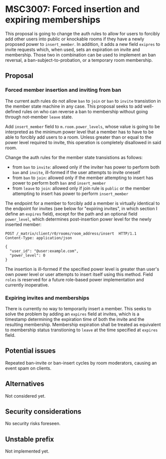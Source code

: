 # MSC3007: Forced insertion and expiring memberships

This proposal is going to change the auth rules to allow for users to forcibly add other users into
public or knockable rooms if they have a newly proposed power to `insert_member`. In addition,
it adds a new field `exipres` to invite requests which, when used, sets an expiration on invite and
membership. Those two in combination can be used to implement an ban reversal, a ban-subject-to-probation,
or a temporary room membership.

## Proposal

### Forced member insertion and inviting from ban

The current auth rules do not allow `ban` to `join` or `ban` to `invite` transistion in the member
state machine in any case. This proposal seeks to add well-defined rules on who can reverse a ban to
membership without going through not-member `leave` state.

Add `insert_member` field to `m.room.power_levels`, whose value is going to be interpreted as
the minimum power level that a member has to have to be able to forcibly add users to a room.
Unless greater than or equal to the power level required to invite, this operation is completely
disallowed in said room.

Change the auth rules for the member state transistions as follows:
* from `ban` to `invite`: allowed only if the inviter has power to perform both `ban` and `invite`,
ill-formed if the user attempts to invite oneself
* from `ban` to `join`: allowed only if the member attempting to insert has power to perform
both `ban` and `insert_member`
* from `leave` to `join`: allowed only if join rule is `public` or the member attempting to insert
has power to perform `insert_member`

The endpoint for a member to forcibly add a member is virtually identical to the endpoint for invites
(see below for "expiring invites", in which section I define an `expires` field), except for the path
and an optional field `power_level`, which determines post-insertion power level for
the newly inserted member:

```
POST /_matrix/client/r0/rooms/room_address/insert  HTTP/1.1
Content-Type: application/json

{
  "user_id": "@user:example.com",
  "power_level": 0 
}
```
The insertion is ill-formed if the specified power level is greater than user's own power level or
user attempts to insert itself using this method. Field `roles` is reserved for a future role-based
power implementation and currently inoperative.

### Expiring invites and memberships

There is currently no way to temporarily insert a member. This seeks to solve the problem by adding
an `expires` field at invites, which is a timestamp determining the expiration time of both
the invite and the resulting membership. Membership expiration shall be treated as equivalent to
membership status transtioning to `leave` at the time specified at `expires` field.

## Potential issues

Repeated ban-invite or ban-insert cycles by room moderators, causing an event spam on clients.

## Alternatives

Not considered yet.

## Security considerations

No security risks foreseen.

## Unstable prefix

Not implemented yet.
